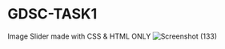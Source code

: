 # GDSC-TASK1
Image Slider made with CSS &amp; HTML ONLY
![Screenshot (133)](https://user-images.githubusercontent.com/83290371/133390647-1764682a-eb3b-4547-91d4-81edc1bce19a.png)



